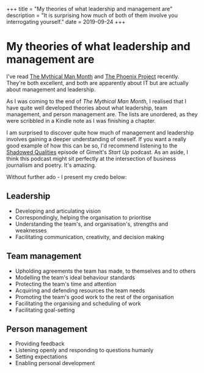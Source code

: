 +++
title = "My theories of what leadership and management are"
description = "It is surprising how much of both of them involve you interrogating yourself."
date = 2019-09-24
+++

# My theories of what leadership and management are
I've read [The Mythical Man Month](https://en.wikipedia.org/wiki/The_Mythical_Man-Month) and [The Phoenix Project](https://www.oreilly.com/library/view/the-phoenix-project/9781457191350/) recently. They're both excellent, and both are apparently about IT but are actually about management and leadership.

As I was coming to the end of _The Mythical Man Month_, I realised that I have quite well developed theories about what leadership, team management, and person management are. The lists are unordered, as they were scribbled in a Kindle note as I was finishing a chapter.

 I am surprised to discover quite how much of management and leadership involves gaining a deeper understanding of oneself. If you want a really good example of how this can be so, I'd recommend listening to the [Shadowed Qualities](https://gimletmedia.com/shows/startup/mehw5w/gimlet-23-shadowed-qualities) episode of Gimelt's _Start Up_ podcast. As an aside, I think this podcast might sit perfectly at the intersection of business journalism and poetry. It's amazing.

 Without further ado - I present my credo below:

## Leadership
* Developing and articulating vision
* Correspondingly, helping the organisation to prioritise
* Understanding the team's, and organisation's, strengths and weaknesses
* Facilitating communication, creativity, and decision making

## Team management
* Upholding agreements the team has made, to themselves and to others
* Modelling the team's ideal behaviour standards
* Protecting the team's time and attention
* Acquiring and defending resources the team needs 
* Promoting the team's good work to the rest of the organisation
* Facilitating the organising and scheduling of work 
* Facilitating goal-setting

## Person management
* Providing feedback 
* Listening openly and responding to questions humanly
* Setting expectations
* Enabling personal development
